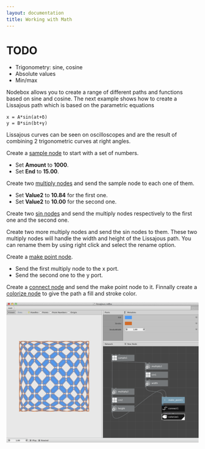 ```yaml
---
layout: documentation
title: Working with Math
---
```

TODO
====
* Trigonometry: sine, cosine
* Absolute values
* Min/max

Nodebox allows you to create a range of different paths and functions based on sine and cosine. The next example shows how to create a Lissajous path which is based on the parametric equations

    x = A*sin(at+δ)
    y = B*sin(bt+γ)

Lissajous curves can be seen on oscilloscopes and are the result of combining 2 trigonometric curves at right angles.

Create a [sample node](/node/reference/math/sample.html) to start with a set of numbers.

* Set **Amount** to **1000**.
* Set **End** to **15.00**.

Create two [multiply nodes](/node/reference/math/multiply.html) and send the sample node to each one of them.

* Set **Value2** to **10.84** for the first one.
* Set **Value2** to **10.00** for the second one.

Create two [sin nodes](/node/reference/math/sin.html) and send the multiply nodes respectively to the first one and the second one.

Create two more multiply nodes and send the sin nodes to them. These two multiply nodes will handle the width and height of the Lissajous path. You can rename them by using right click and select the rename option.

Create a [make point node](/node/reference/math/make_point.html).

* Send the first multiply node to the x port.
* Send the second one to the y port.

Create a [connect node](/node/reference/corevector/connect.html) and send the make point node to it. Finnally create a [colorize node](/node/reference/corevector/colorize.html) to give the path a fill and stroke color.

![Lissajous](math-lissajous.png)


